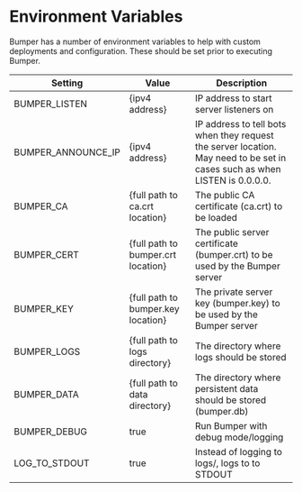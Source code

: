 # Environment Variables

Bumper has a number of environment variables to help with custom deployments and configuration.  These should be set prior to executing Bumper.

| Setting            | Value                              | Description                                                                                                                 |
| ------------------ | ---------------------------------- | --------------------------------------------------------------------------------------------------------------------------- |
| BUMPER_LISTEN      | {ipv4 address}                     | IP address to start server listeners on                                                                                     |
| BUMPER_ANNOUNCE_IP | {ipv4 address}                     | IP address to tell bots when they request the server location.  May need to be set in cases such as when LISTEN is 0.0.0.0. |
| BUMPER_CA          | {full path to ca.crt location}     | The public CA certificate (ca.crt) to be loaded                                                                             |
| BUMPER_CERT        | {full path to bumper.crt location} | The public server certificate (bumper.crt) to be used by the Bumper server                                                  |
| BUMPER_KEY         | {full path to bumper.key location} | The private server key (bumper.key) to be used by the Bumper server                                                         |
| BUMPER_LOGS        | {full path to logs directory}      | The directory where logs should be stored                                                                                   |
| BUMPER_DATA        | {full path to data directory}      | The directory where persistent data should be stored (bumper.db)                                                            |
| BUMPER_DEBUG       | true                               | Run Bumper with debug mode/logging                                                                                          |
| LOG_TO_STDOUT      | true                               | Instead of logging to logs/, logs to to STDOUT |
